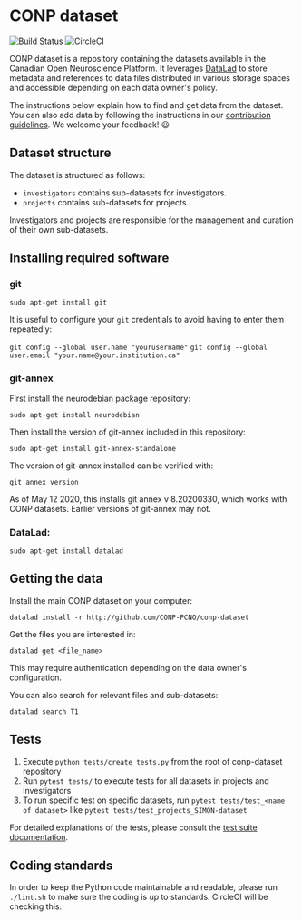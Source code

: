 # CONP dataset

[![Build Status](https://travis-ci.org/CONP-PCNO/conp-dataset.svg?branch=master)](https://travis-ci.org/CONP-PCNO/conp-dataset)
[![CircleCI](https://circleci.com/gh/CONP-PCNO/conp-dataset.svg?style=shield)](https://circleci.com/gh/CONP-PCNO/conp-dataset)

CONP dataset is a repository containing the datasets available in the
Canadian Open Neuroscience Platform. It leverages
[DataLad](http://datalad.org) to store metadata and references to
data files distributed in various storage spaces and accessible depending on each data owner's
policy.

The instructions below explain how to find and get data from the dataset.
You can also add data by following the instructions in our [contribution
guidelines](https://github.com/CONP-PCNO/conp-dataset/blob/master/.github/CONTRIBUTING.md).
We welcome your feedback! :smiley:

## Dataset structure

The dataset is structured as follows:

- `investigators` contains sub-datasets for investigators.
- `projects` contains sub-datasets for projects.

Investigators and projects are responsible for the management and curation
of their own sub-datasets.

## Installing required software

### git

`sudo apt-get install git`

It is useful to configure your `git` credentials to avoid having to enter them repeatedly:

`git config --global user.name "yourusername"`
`git config --global user.email "your.name@your.institution.ca"`

### git-annex

First install the neurodebian package repository:

`sudo apt-get install neurodebian`

Then install the version of git-annex included in this repository:

`sudo apt-get install git-annex-standalone`

The version of git-annex installed can be verified with:

`git annex version`

As of May 12 2020, this installs git annex v 8.20200330, which works with CONP datasets. Earlier versions of git-annex may not.

### DataLad:

`sudo apt-get install datalad`

## Getting the data

Install the main CONP dataset on your computer:

```console
datalad install -r http://github.com/CONP-PCNO/conp-dataset
```

Get the files you are interested in:

```console
datalad get <file_name>
```

This may require authentication depending on the data owner's configuration.

You can also search for relevant files and sub-datasets:

```console
datalad search T1
```

## Tests

1. Execute `python tests/create_tests.py` from the root of conp-dataset repository
2. Run `pytest tests/` to execute tests for all datasets in projects and investigators
3. To run specific test on specific datasets, run `pytest tests/test_<name of dataset>` like
   `pytest tests/test_projects_SIMON-dataset`

For detailed explanations of the tests, please consult the [test suite documentation](https://github.com/CONP-PCNO/conp-dataset/blob/master/tests/README.md).

## Coding standards

In order to keep the Python code maintainable and readable, please run `./lint.sh` to make sure the coding is up to standards. CircleCI will be checking this.

